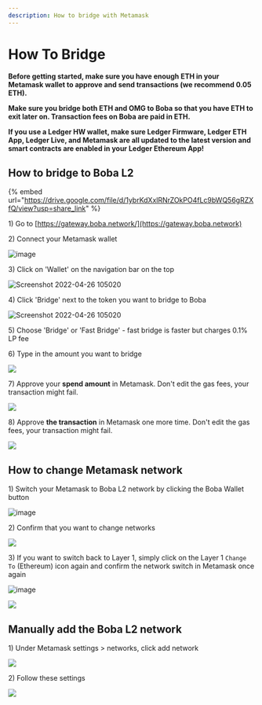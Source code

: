 ```yaml
---
description: How to bridge with Metamask
---
```


# How To Bridge

**Before getting started, make sure you have enough ETH in your Metamask wallet to approve and send transactions (we recommend 0.05 ETH).**

**Make sure you bridge both ETH and OMG to Boba so that you have ETH to exit later on. Transaction fees on Boba are paid in ETH.**

**If you use a Ledger HW wallet, make sure Ledger Firmware, Ledger ETH App, Ledger Live, and Metamask are all updated to the latest version and smart contracts are enabled in your Ledger Ethereum App!**

## How to bridge to Boba L2

{% embed url="https://drive.google.com/file/d/1ybrKdXxlRNrZOkPO4fLc9bWQ56gRZXfQ/view?usp=share_link" %}

1\) Go to [https://gateway.boba.network/](https://gateway.boba.network)

2\) Connect your Metamask wallet

![image](https://user-images.githubusercontent.com/100376939/165361436-dd32bd62-e3cb-45ba-a251-707c3d7dbb54.png)

3\) Click on 'Wallet' on the navigation bar on the top

![Screenshot 2022-04-26 105020](https://user-images.githubusercontent.com/100376939/165361896-6f831302-7510-4ce4-bd97-70a67ed5cb30.png)

4\) Click 'Bridge' next to the token you want to bridge to Boba

![Screenshot 2022-04-26 105020](https://user-images.githubusercontent.com/100376939/165362295-8d19154c-b565-40cc-b65b-0c537485ae71.png)

5\) Choose 'Bridge' or 'Fast Bridge' - fast bridge is faster but charges 0.1% LP fee

6\) Type in the amount you want to bridge

![](../.gitbook/assets/screen-shot-2021-09-26-at-15.07.32.png)

7\) Approve your **spend amount** in Metamask. Don't edit the gas fees, your transaction might fail.

![](../.gitbook/assets/screen-shot-2021-09-26-at-15.09.45.png)

8\) Approve **the transaction** in Metamask one more time. Don't edit the gas fees, your transaction might fail.

![](<../.gitbook/assets/image (9).png>)

## How to change Metamask network

1\) Switch your Metamask to Boba L2 network by clicking the Boba Wallet button

![image](https://user-images.githubusercontent.com/100376939/165362740-7f4a3b7a-d2ba-46d9-b1d6-cf7cb258caa8.png)

2\) Confirm that you want to change networks

![](../.gitbook/assets/screen-shot-2021-09-26-at-15.13.13.png)

3\) If you want to switch back to Layer 1, simply click on the Layer 1 `Change To` (Ethereum) icon again and confirm the network switch in Metamask once again

![image](https://user-images.githubusercontent.com/100376939/165362999-fd8e3713-bd5e-4f72-8f56-76ef4a0824d6.png)

![](../.gitbook/assets/screen-shot-2021-09-26-at-15.15.19.png)

## Manually add the Boba L2 network

1\) Under Metamask settings > networks, click add network

![](../.gitbook/assets/screen-shot-2021-09-26-at-15.16.29.png)

2\) Follow these settings

![](<../.gitbook/assets/image (10).png>)
